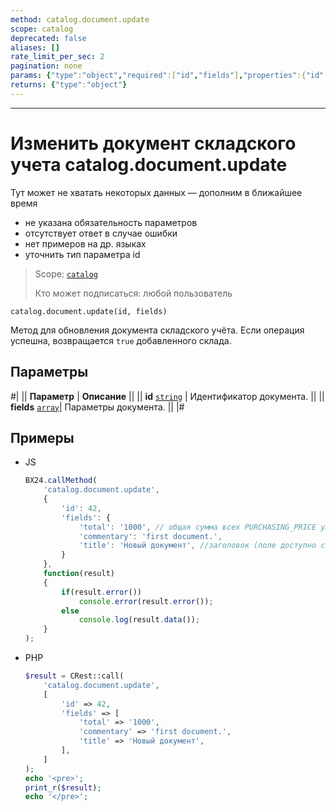 ```yaml
---
method: catalog.document.update
scope: catalog
deprecated: false
aliases: []
rate_limit_per_sec: 2
pagination: none
params: {"type":"object","required":["id","fields"],"properties":{"id":{"type":"integer"},"fields":{"type":"object"}}}
returns: {"type":"object"}
---
```



---

# Изменить документ складского учета catalog.document.update



Тут может не хватать некоторых данных — дополним в ближайшее время







- не указана обязательность параметров
- отсутствует ответ в случае ошибки 
- нет примеров на др. языках
- уточнить тип параметра id
  




> Scope: [`catalog`](../../scopes/permissions.md)
>
> Кто может подписаться: любой пользователь

```http
catalog.document.update(id, fields)
```

Метод для обновления документа складского учёта.
Если операция успешна, возвращается `true` добавленного склада.

## Параметры

#|
|| **Параметр** | **Описание** ||
|| **id**
[`string`](../../data-types.md) | Идентификатор документа. ||
|| **fields** 
[`array`](../../data-types.md)|  Параметры документа. ||
|#



## Примеры



- JS
  
    ```js
    BX24.callMethod(
        'catalog.document.update',
        {
            'id': 42,
            'fields': {
                'total': '1000', // общая сумма всех PURCHASING_PRICE умноженных на AMOUNT
                'commentary': 'first document.',
                'title': 'Новый документ', //заголовок (поле доступно с версии catalog 22.200.0)
            }
        },
        function(result)
        {
            if(result.error())
                console.error(result.error());
            else
                console.log(result.data());
        }
    );
    ```

- PHP

    ```php
    $result = CRest::call(
        'catalog.document.update',
        [
            'id' => 42,
            'fields' => [
                'total' => '1000',
                'commentary' => 'first document.',
                'title' => 'Новый документ',
            ],
        ]
    );
    echo '<pre>';
    print_r($result);
    echo '</pre>';
    ```





